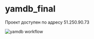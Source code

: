 # yamdb_final

Проект доступен по адресу 51.250.90.73

![yamdb workflow](https://github.com/Evgeniy-Golodnykh/yamdb_final/actions/workflows/yamdb_workflow.yml/badge.svg)
